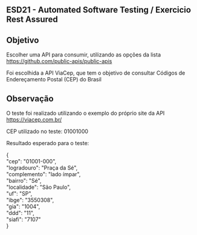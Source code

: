 ## ESD21 - Automated Software Testing / Exercicio Rest Assured

## Objetivo

Escolher uma API para consumir, utilizando as opções da lista https://github.com/public-apis/public-apis

Foi escolhida a API ViaCep, que tem o objetivo de consultar Códigos de Endereçamento Postal (CEP) do Brasil

## Observação

O teste foi realizado utilizando o exemplo do próprio site da API https://viacep.com.br/

CEP utilizado no teste: 01001000

Resultado esperado para o teste: 

{  
  "cep": "01001-000",   
  "logradouro": "Praça da Sé",  
  "complemento": "lado ímpar",  
  "bairro": "Sé",  
  "localidade": "São Paulo",  
  "uf": "SP",  
  "ibge": "3550308",  
  "gia": "1004",  
  "ddd": "11",  
  "siafi": "7107"  
}
